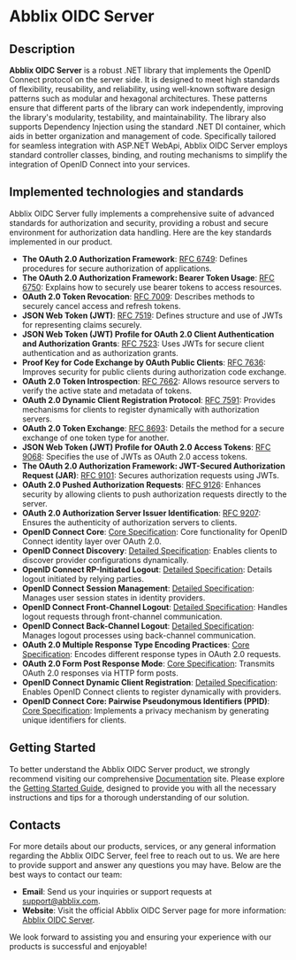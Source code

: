 # Abblix OIDC Server
## Description
**Abblix OIDC Server** is a robust .NET library that implements the OpenID Connect protocol on the server side. It is designed to meet high standards of flexibility, reusability, and reliability, using well-known software design patterns such as modular and hexagonal architectures. These patterns ensure that different parts of the library can work independently, improving the library's modularity, testability, and maintainability. The library also supports Dependency Injection using the standard .NET DI container, which aids in better organization and management of code. Specifically tailored for seamless integration with ASP.NET WebApi, Abblix OIDC Server employs standard controller classes, binding, and routing mechanisms to simplify the integration of OpenID Connect into your services.

## Implemented technologies and standards

Abblix OIDC Server fully implements a comprehensive suite of advanced standards for authorization and security, providing a robust and secure environment for authorization data handling. Here are the key standards implemented in our product.

- **The OAuth 2.0 Authorization Framework**: [RFC 6749](https://tools.ietf.org/html/rfc6749): Defines procedures for secure authorization of applications.
- **The OAuth 2.0 Authorization Framework: Bearer Token Usage**: [RFC 6750](https://tools.ietf.org/html/rfc6750): Explains how to securely use bearer tokens to access resources.
- **OAuth 2.0 Token Revocation**: [RFC 7009](https://tools.ietf.org/html/rfc7009): Describes methods to securely cancel access and refresh tokens.
- **JSON Web Token (JWT)**: [RFC 7519](https://tools.ietf.org/html/rfc7519): Defines structure and use of JWTs for representing claims securely.
- **JSON Web Token (JWT) Profile for OAuth 2.0 Client Authentication and Authorization Grants**: [RFC 7523](https://tools.ietf.org/html/rfc7523): Uses JWTs for secure client authentication and as authorization grants.
- **Proof Key for Code Exchange by OAuth Public Clients**: [RFC 7636](https://tools.ietf.org/html/rfc7636): Improves security for public clients during authorization code exchange.
- **OAuth 2.0 Token Introspection**: [RFC 7662](https://tools.ietf.org/html/rfc7662): Allows resource servers to verify the active state and metadata of tokens.
- **OAuth 2.0 Dynamic Client Registration Protocol**: [RFC 7591](https://tools.ietf.org/html/rfc7591): Provides mechanisms for clients to register dynamically with authorization servers.
- **OAuth 2.0 Token Exchange**: [RFC 8693](https://tools.ietf.org/html/rfc8693): Details the method for a secure exchange of one token type for another.
- **JSON Web Token (JWT) Profile for OAuth 2.0 Access Tokens**: [RFC 9068](https://tools.ietf.org/html/rfc9068): Specifies the use of JWTs as OAuth 2.0 access tokens.
- **The OAuth 2.0 Authorization Framework: JWT-Secured Authorization Request (JAR)**: [RFC 9101](https://tools.ietf.org/html/rfc9101): Secures authorization requests using JWTs.
- **OAuth 2.0 Pushed Authorization Requests**: [RFC 9126](https://tools.ietf.org/html/rfc9126): Enhances security by allowing clients to push authorization requests directly to the server.
- **OAuth 2.0 Authorization Server Issuer Identification**: [RFC 9207](https://tools.ietf.org/html/rfc9207): Ensures the authenticity of authorization servers to clients.
- **OpenID Connect Core**: [Core Specification](https://openid.net/specs/openid-connect-core-1_0.html): Core functionality for OpenID Connect identity layer over OAuth 2.0.
- **OpenID Connect Discovery**: [Detailed Specification](https://openid.net/specs/openid-connect-discovery-1_0.html): Enables clients to discover provider configurations dynamically.
- **OpenID Connect RP-Initiated Logout**: [Detailed Specification](https://openid.net/specs/openid-connect-rpinitiated-1_0.html): Details logout initiated by relying parties.
- **OpenID Connect Session Management**: [Detailed Specification](https://openid.net/specs/openid-connect-session-1_0.html): Manages user session states in identity providers.
- **OpenID Connect Front-Channel Logout**: [Detailed Specification](https://openid.net/specs/openid-connect-frontchannel-1_0.html): Handles logout requests through front-channel communication.
- **OpenID Connect Back-Channel Logout**: [Detailed Specification](https://openid.net/specs/openid-connect-backchannel-1_0.html): Manages logout processes using back-channel communication.
- **OAuth 2.0 Multiple Response Type Encoding Practices**: [Core Specification](https://openid.net/specs/oauth-v2-multiple-response-types-1_0.html): Encodes different response types in OAuth 2.0 requests.
- **OAuth 2.0 Form Post Response Mode**: [Core Specification](https://openid.net/specs/oauth-v2-form-post-response-mode-1_0.html): Transmits OAuth 2.0 responses via HTTP form posts.
- **OpenID Connect Dynamic Client Registration**: [Detailed Specification](https://openid.net/specs/openid-connect-registration-1_0.html): Enables OpenID Connect clients to register dynamically with providers.
- **OpenID Connect Core: Pairwise Pseudonymous Identifiers (PPID)**: [Core Specification](https://openid.net/specs/openid-connect-core-1_0.html#PairwiseAlg): Implements a privacy mechanism by generating unique identifiers for clients.

## Getting Started

To better understand the Abblix OIDC Server product, we strongly recommend visiting our comprehensive [Documentation](https://docs.abblix.com/docs) site. Please explore the [Getting Started Guide](https://docs.abblix.com/docs/getting-started-guide), designed to provide you with all the necessary instructions and tips for a thorough understanding of our solution.

## Contacts

For more details about our products, services, or any general information regarding the Abblix OIDC Server, feel free to reach out to us. We are here to provide support and answer any questions you may have. Below are the best ways to contact our team:

- **Email**: Send us your inquiries or support requests at [support@abblix.com](mailto:support@abblix.com).
- **Website**: Visit the official Abblix OIDC Server page for more information: [Abblix OIDC Server](https://www.abblix.com/abblix-oidc-server).

We look forward to assisting you and ensuring your experience with our products is successful and enjoyable!
